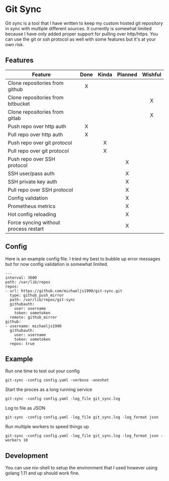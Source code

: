 Git Sync
========

Git sync is a tool that I have written to keep my custom hosted git repository in sync
with multiple different sources. It currently is somewhat limited because I have only
added proper support for pulling over http/https. You can use the git or ssh protocol as
well with some features but it's at your own risk.

## Features

|Feature                               |Done|Kinda|Planned|Wishful|
|--------------------------------------|:--:|:---:|:-----:|:-----:|
|Clone repositories from github        |X   |     |       |       |
|Clone repositories from bitbucket     |    |     |       |X      |
|Clone repositories from gitlab        |    |     |       |X      |
|Push repo over http auth              |X   |     |       |       |
|Pull repo over http auth              |X   |     |       |       |
|Push repo over git protocol           |    |X    |       |       |
|Pull repo over git protocol           |    |X    |       |       |
|Push repo over SSH protocol           |    |     |X      |       |
|SSH user/pass auth                    |    |     |X      |       |
|SSH private key auth                  |    |     |X      |       |
|Pull repo over SSH protocol           |    |     |X      |       |
|Config validation                     |    |     |X      |       |
|Prometheus metrics                    |    |     |X      |       |
|Hot config reloading                  |    |     |X      |       |
|Force syncing without process restart |    |     |X      |       |

## Config

Here is an example config file. I tried my best to bubble up error messages but for now
config validation is somewhat limited.

```
---
interval: 3600
path: /var/lib/repos
repos:
- url: https://github.com/michaeljs1990/git-sync.git
  type: github_push_mirror
  path: /var/lib/repos/git-sync
  githubauth:
    user: username
    token: sometoken
  remote: github_mirror
github:
- username: michaeljs1990
  githubauth:
    user: username
    token: sometoken
  repos: true
```

## Example

Run one time to test out your config

```
git-sync -config config.yaml -verbose -oneshot
```

Start the proces as a long running service
```
git-sync -config config.yaml -log_file git_sync.log
```

Log to file as JSON
```
git-sync -config config.yaml -log_file git_sync.log -log_format json
```

Run multiple workers to speed things up
```
git-sync -config config.yaml -log_file git_sync.log -log_format json -workers 10
```

## Development

You can use nix-shell to setup the environment that I used however using golang 1.11 and up should work fine.
